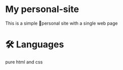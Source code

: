 # My personal-site
This is a simple 🧍personal site with a single web page 
# 🛠️ Languages
pure html and css
